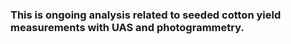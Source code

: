 ### This is ongoing analysis related to seeded cotton yield measurements with UAS and photogrammetry.